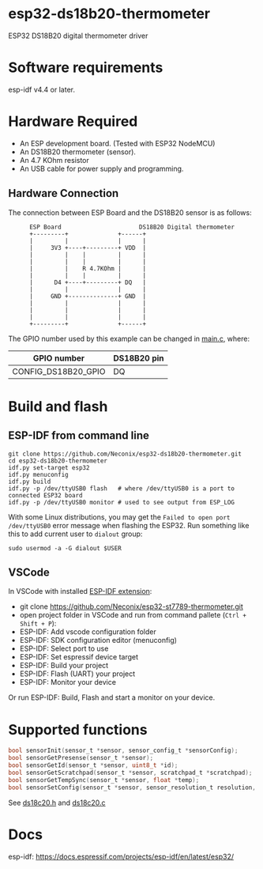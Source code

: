 # esp32-ds18b20-thermometer
ESP32 DS18B20 digital thermometer driver

# Software requirements
esp-idf v4.4 or later.

# Hardware Required

* An ESP development board. (Tested with ESP32 NodeMCU)
* An DS18B20 thermometer (sensor).
* An 4.7 KOhm resistor
* An USB cable for power supply and programming.

## Hardware Connection

The connection between ESP Board and the DS18B20 sensor is as follows:

```
      ESP Board                      DS18B20 Digital thermometer
      +---------+              +------+
      |         |              |      |
      |     3V3 +----+---------+ VDD  |
      |         |    |         |      |
      |         |    |         |      |
      |         |    R 4.7KOhm |      |
      |         |    |         |      |
      |      D4 +----+---------+ DQ   |
      |         |              |      |
      |     GND +--------------+ GND  |
      |         |              |      |
      |         |              |      |
      |         |              |      |
      +---------+              +------+
```

The GPIO number used by this example can be changed in [main.c](main/main.c), where:

| GPIO number              | DS18B20 pin |
| ------------------------ | ----------- |
| CONFIG_DS18B20_GPIO      | DQ          |


# Build and flash

## ESP-IDF from command line

```shell
git clone https://github.com/Neconix/esp32-ds18b20-thermometer.git
cd esp32-ds18b20-thermometer
idf.py set-target esp32
idf.py menuconfig
idf.py build
idf.py -p /dev/ttyUSB0 flash   # where /dev/ttyUSB0 is a port to connected ESP32 board
idf.py -p /dev/ttyUSB0 monitor # used to see output from ESP_LOG
```
With some Linux distributions, you may get the `Failed to open port /dev/ttyUSB0` error message when flashing the ESP32. Run something like this to add current user to `dialout` group:

```shell
sudo usermod -a -G dialout $USER
```
## VSCode

In VSCode with installed [ESP-IDF extension](https://github.com/espressif/vscode-esp-idf-extension/blob/master/docs/tutorial/install.md):

- git clone https://github.com/Neconix/esp32-st7789-thermometer.git
- open project folder in VSCode and run from command pallete (`Ctrl + Shift + P`):
- ESP-IDF: Add vscode configuration folder
- ESP-IDF: SDK configuration editor (menuconfig)
- ESP-IDF: Select port to use
- ESP-IDF: Set espressif device target
- ESP-IDF: Build your project
- ESP-IDF: Flash (UART) your project
- ESP-IDF: Monitor your device

Or run ESP-IDF: Build, Flash and start a monitor on your device.

# Supported functions

```C
bool sensorInit(sensor_t *sensor, sensor_config_t *sensorConfig);
bool sensorGetPresense(sensor_t *sensor);
bool sensorGetId(sensor_t *sensor, uint8_t *id);
bool sensorGetScratchpad(sensor_t *sensor, scratchpad_t *scratchpad);
bool sensorGetTempSync(sensor_t *sensor, float *temp);
bool sensorSetConfig(sensor_t *sensor, sensor_resolution_t resolution, uint8_t tempHigh, uint8_t tempLow);
```

See [ds18c20.h](main/ds18c20.h) and [ds18c20.c](main/ds18c20.c)   

# Docs
esp-idf: https://docs.espressif.com/projects/esp-idf/en/latest/esp32/
